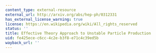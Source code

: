 ```yaml
---
content_type: external-resource
external_url: http://arxiv.org/abs/hep-ph/0312331
has_external_license_warning: true
license: https://en.wikipedia.org/wiki/All_rights_reserved
status: ''
title: Effective Theory Approach to Unstable Particle Production
uid: fe425ece-c6cc-4c2e-b3f8-e71c4c39ed5b
wayback_url: ''
---
```

